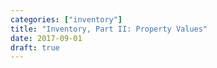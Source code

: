 ```yaml
---
categories: ["inventory"]
title: "Inventory, Part II: Property Values"
date: 2017-09-01
draft: true
---
```

